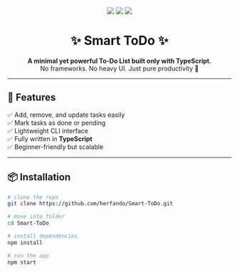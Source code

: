 <p align="center">
  <img src="https://img.shields.io/badge/TypeScript-3178C6?style=for-the-badge&logo=typescript&logoColor=white"/>
  <img src="https://img.shields.io/badge/CLI-App-FF5733?style=for-the-badge"/>
  <img src="https://img.shields.io/badge/Open%20Source-%E2%9D%A4-red?style=for-the-badge"/>
</p>

<h1 align="center">✨ Smart ToDo ✨</h1>

<p align="center">
  <b>A minimal yet powerful To-Do List built only with TypeScript.</b><br/>
  No frameworks. No heavy UI. Just pure productivity 🚀
</p>

---

## 🌟 Features

✅ Add, remove, and update tasks easily  
✅ Mark tasks as done or pending  
✅ Lightweight CLI interface  
✅ Fully written in **TypeScript**  
✅ Beginner-friendly but scalable  

---

## 📦 Installation

```bash
# clone the repo
git clone https://github.com/herfando/Smart-ToDo.git

# move into folder
cd Smart-ToDo

# install dependencies
npm install

# run the app
npm start
